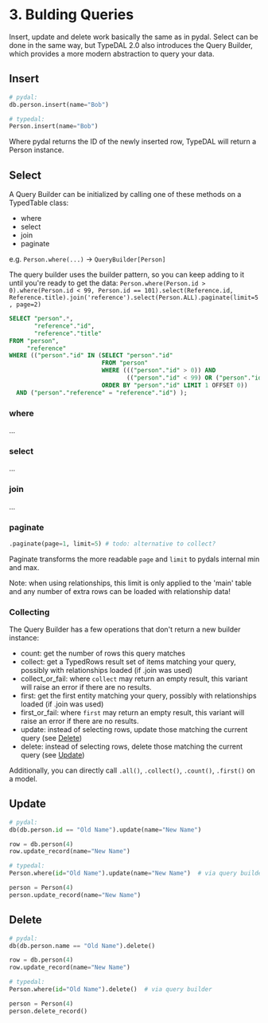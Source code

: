 # 3. Bulding Queries

Insert, update and delete work basically the same as in pydal. Select can be done in the same way, but TypeDAL 2.0 also
introduces the Query Builder, which provides a more modern abstraction to query your data.

## Insert

```python
# pydal:
db.person.insert(name="Bob")

# typedal:
Person.insert(name="Bob")
```

Where pydal returns the ID of the newly inserted row, TypeDAL will return a Person instance.

## Select

A Query Builder can be initialized by calling one of these methods on a TypedTable class:

- where
- select
- join
- paginate

e.g. `Person.where(...)` -> `QueryBuilder[Person]`

The query builder uses the builder pattern, so you can keep adding to it until you're ready to get the data:
`Person.where(Person.id > 0).where(Person.id < 99, Person.id == 101).select(Reference.id, Reference.title).join('reference').select(Person.ALL).paginate(limit=5, page=2)`

```sql
SELECT "person".*,
       "reference"."id",
       "reference"."title"
FROM "person",
     "reference"
WHERE (("person"."id" IN (SELECT "person"."id"
                          FROM "person"
                          WHERE ((("person"."id" > 0)) AND
                                 (("person"."id" < 99) OR ("person"."id" = 101)))
                          ORDER BY "person"."id" LIMIT 1 OFFSET 0))
  AND ("person"."reference" = "reference"."id") );
```

### where

...

### select

...

### join

...

### paginate

```python
.paginate(page=1, limit=5) # todo: alternative to collect?
```

Paginate transforms the more readable `page` and `limit` to pydals internal min and max.

Note: when using relationships, this limit is only applied to the 'main' table and any number of extra rows can be
loaded with relationship data!

### Collecting

The Query Builder has a few operations that don't return a new builder instance:

- count: get the number of rows this query matches
- collect: get a TypedRows result set of items matching your query, possibly with relationships loaded (if .join was
  used)
- collect_or_fail: where `collect` may return an empty result, this variant will raise an error if there are no results.
- first: get the first entity matching your query, possibly with relationships loaded (if .join was used)
- first_or_fail: where `first` may return an empty result, this variant will raise an error if there are no results.
- update: instead of selecting rows, update those matching the current query (see [Delete](#delete))
- delete: instead of selecting rows, delete those matching the current query (see [Update](#update))

Additionally, you can directly call `.all()`, `.collect()`, `.count()`, `.first()` on a model.

## Update

```python
# pydal:
db(db.person.id == "Old Name").update(name="New Name")

row = db.person(4)
row.update_record(name="New Name")

# typedal:
Person.where(id="Old Name").update(name="New Name")  # via query builder

person = Person(4)
person.update_record(name="New Name")
```

## Delete

```python
# pydal:
db(db.person.name == "Old Name").delete()

row = db.person(4)
row.update_record(name="New Name")

# typedal:
Person.where(id="Old Name").delete()  # via query builder

person = Person(4)
person.delete_record()
```

